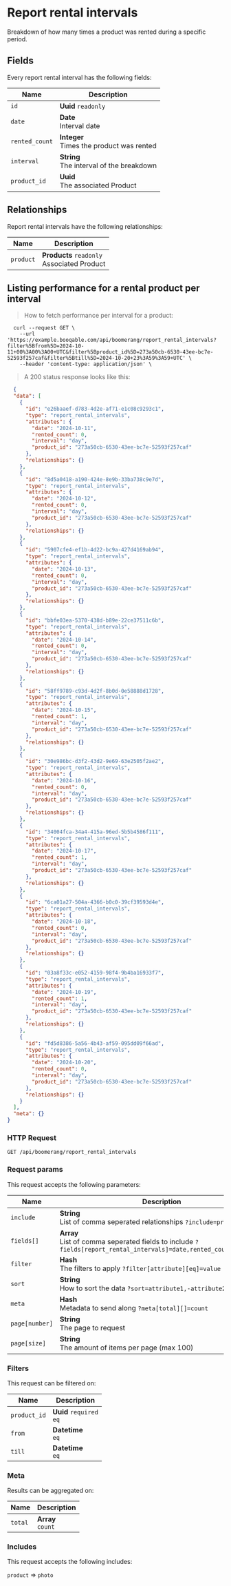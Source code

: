 # Report rental intervals

Breakdown of how many times a product was rented during a specific period.

## Fields
Every report rental interval has the following fields:

Name | Description
-- | --
`id` | **Uuid** `readonly`<br>
`date` | **Date** <br>Interval date
`rented_count` | **Integer** <br>Times the product was rented
`interval` | **String** <br>The interval of the breakdown
`product_id` | **Uuid** <br>The associated Product


## Relationships
Report rental intervals have the following relationships:

Name | Description
-- | --
`product` | **Products** `readonly`<br>Associated Product


## Listing performance for a rental product per interval



> How to fetch performance per interval for a product:

```shell
  curl --request GET \
    --url 'https://example.booqable.com/api/boomerang/report_rental_intervals?filter%5Bfrom%5D=2024-10-11+00%3A00%3A00+UTC&filter%5Bproduct_id%5D=273a50cb-6530-43ee-bc7e-52593f257caf&filter%5Btill%5D=2024-10-20+23%3A59%3A59+UTC' \
    --header 'content-type: application/json' \
```

> A 200 status response looks like this:

```json
  {
  "data": [
    {
      "id": "e26baaef-d783-4d2e-af71-e1c08c9293c1",
      "type": "report_rental_intervals",
      "attributes": {
        "date": "2024-10-11",
        "rented_count": 0,
        "interval": "day",
        "product_id": "273a50cb-6530-43ee-bc7e-52593f257caf"
      },
      "relationships": {}
    },
    {
      "id": "8d5a0418-a190-424e-8e9b-33ba738c9e7d",
      "type": "report_rental_intervals",
      "attributes": {
        "date": "2024-10-12",
        "rented_count": 0,
        "interval": "day",
        "product_id": "273a50cb-6530-43ee-bc7e-52593f257caf"
      },
      "relationships": {}
    },
    {
      "id": "5907cfe4-ef1b-4d22-bc9a-427d4169ab94",
      "type": "report_rental_intervals",
      "attributes": {
        "date": "2024-10-13",
        "rented_count": 0,
        "interval": "day",
        "product_id": "273a50cb-6530-43ee-bc7e-52593f257caf"
      },
      "relationships": {}
    },
    {
      "id": "bbfe03ea-5370-438d-b89e-22ce37511c6b",
      "type": "report_rental_intervals",
      "attributes": {
        "date": "2024-10-14",
        "rented_count": 0,
        "interval": "day",
        "product_id": "273a50cb-6530-43ee-bc7e-52593f257caf"
      },
      "relationships": {}
    },
    {
      "id": "58ff9789-c93d-4d2f-8b0d-0e58888d1728",
      "type": "report_rental_intervals",
      "attributes": {
        "date": "2024-10-15",
        "rented_count": 1,
        "interval": "day",
        "product_id": "273a50cb-6530-43ee-bc7e-52593f257caf"
      },
      "relationships": {}
    },
    {
      "id": "30e986bc-d3f2-43d2-9e69-63e2505f2ae2",
      "type": "report_rental_intervals",
      "attributes": {
        "date": "2024-10-16",
        "rented_count": 0,
        "interval": "day",
        "product_id": "273a50cb-6530-43ee-bc7e-52593f257caf"
      },
      "relationships": {}
    },
    {
      "id": "34004fca-34a4-415a-96ed-5b5b4586f111",
      "type": "report_rental_intervals",
      "attributes": {
        "date": "2024-10-17",
        "rented_count": 1,
        "interval": "day",
        "product_id": "273a50cb-6530-43ee-bc7e-52593f257caf"
      },
      "relationships": {}
    },
    {
      "id": "6ca01a27-504a-4366-b0c0-39cf39593d4e",
      "type": "report_rental_intervals",
      "attributes": {
        "date": "2024-10-18",
        "rented_count": 0,
        "interval": "day",
        "product_id": "273a50cb-6530-43ee-bc7e-52593f257caf"
      },
      "relationships": {}
    },
    {
      "id": "03a8f33c-e052-4159-98f4-9b4ba16933f7",
      "type": "report_rental_intervals",
      "attributes": {
        "date": "2024-10-19",
        "rented_count": 1,
        "interval": "day",
        "product_id": "273a50cb-6530-43ee-bc7e-52593f257caf"
      },
      "relationships": {}
    },
    {
      "id": "fd5d8386-5a56-4b43-af59-095dd09f66ad",
      "type": "report_rental_intervals",
      "attributes": {
        "date": "2024-10-20",
        "rented_count": 0,
        "interval": "day",
        "product_id": "273a50cb-6530-43ee-bc7e-52593f257caf"
      },
      "relationships": {}
    }
  ],
  "meta": {}
}
```

### HTTP Request

`GET /api/boomerang/report_rental_intervals`

### Request params

This request accepts the following parameters:

Name | Description
-- | --
`include` | **String** <br>List of comma seperated relationships `?include=product`
`fields[]` | **Array** <br>List of comma seperated fields to include `?fields[report_rental_intervals]=date,rented_count,interval`
`filter` | **Hash** <br>The filters to apply `?filter[attribute][eq]=value`
`sort` | **String** <br>How to sort the data `?sort=attribute1,-attribute2`
`meta` | **Hash** <br>Metadata to send along `?meta[total][]=count`
`page[number]` | **String** <br>The page to request
`page[size]` | **String** <br>The amount of items per page (max 100)


### Filters

This request can be filtered on:

Name | Description
-- | --
`product_id` | **Uuid** `required`<br>`eq`
`from` | **Datetime** <br>`eq`
`till` | **Datetime** <br>`eq`


### Meta

Results can be aggregated on:

Name | Description
-- | --
`total` | **Array** <br>`count`


### Includes

This request accepts the following includes:

`product` => 
`photo`







